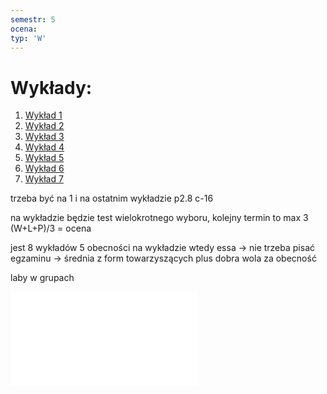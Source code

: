 ```yaml
---
semestr: 5
ocena: 
typ: 'W'
---
```


# Wykłady:
1. [Wykład 1](/Notatki/Semestr%205/Technologie%20sieciowe/Wyk%C5%82ady/Wyk%C5%82ad%201/Wyk%C5%82ad%201.md)
2. [Wykład 2](/Notatki/Semestr%205/Technologie%20sieciowe/Wyk%C5%82ady/Wyk%C5%82ad%202/Wyk%C5%82ad%202.md)
3. [Wykład 3](/Notatki/Semestr%205/Technologie%20sieciowe/Wyk%C5%82ady/Wyk%C5%82ad%203/Wyk%C5%82ad%203.md)
4. [Wykład 4](/Notatki/Semestr%205/Technologie%20sieciowe/Wyk%C5%82ady/Wyk%C5%82ad%204/Wyk%C5%82ad%204.md)
5. [Wykład 5](/Notatki/Semestr%205/Technologie%20sieciowe/Wyk%C5%82ady/Wyk%C5%82ad%205/Wyk%C5%82ad%205.md)
6. [Wykład 6](/Notatki/Semestr%205/Technologie%20sieciowe/Wyk%C5%82ady/Wyk%C5%82ad%206/Wyk%C5%82ad%206.md)
7. [Wykład 7](/Notatki/Semestr%205/Technologie%20sieciowe/Wyk%C5%82ady/Wyk%C5%82ad%207/Wyk%C5%82ad%207.md)

trzeba być na 1 i na ostatnim wykładzie
p2.8 c-16

na wykładzie będzie test wielokrotnego wyboru, kolejny termin to max 3
(W+L+P)/3 = ocena

jest 8 wykładów 5 obecności na wykładzie wtedy essa -> nie trzeba pisać egzaminu -> średnia z form towarzyszących plus dobra wola za obecność

laby w grupach

![](/Notatki/Semestr%205/Technologie%20sieciowe/Wykłady/TS-1-2024.pdf)